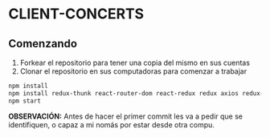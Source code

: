 # CLIENT-CONCERTS

## Comenzando

 1. Forkear el repositorio para tener una copia del mismo en sus cuentas
 2. Clonar el repositorio en sus computadoras para comenzar a trabajar
 
 ```bash
 npm install
 npm install redux-thunk react-router-dom react-redux redux axios redux-devtools-extension
 npm start
 ```

__OBSERVACIÓN:__ Antes de hacer el primer commit les va a pedir que se identifiquen, o capaz a mi nomás por estar desde otra compu. 